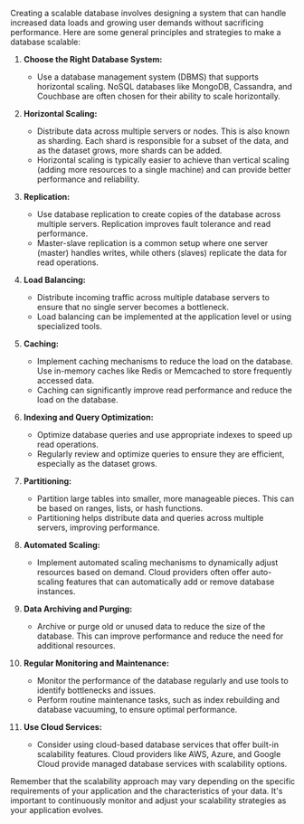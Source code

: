 Creating a scalable database involves designing a system that can handle increased data loads and growing user demands without sacrificing performance. Here are some general principles and strategies to make a database scalable:

1. **Choose the Right Database System:**
   - Use a database management system (DBMS) that supports horizontal scaling. NoSQL databases like MongoDB, Cassandra, and Couchbase are often chosen for their ability to scale horizontally.

2. **Horizontal Scaling:**
   - Distribute data across multiple servers or nodes. This is also known as sharding. Each shard is responsible for a subset of the data, and as the dataset grows, more shards can be added.
   - Horizontal scaling is typically easier to achieve than vertical scaling (adding more resources to a single machine) and can provide better performance and reliability.

3. **Replication:**
   - Use database replication to create copies of the database across multiple servers. Replication improves fault tolerance and read performance.
   - Master-slave replication is a common setup where one server (master) handles writes, while others (slaves) replicate the data for read operations.

4. **Load Balancing:**
   - Distribute incoming traffic across multiple database servers to ensure that no single server becomes a bottleneck.
   - Load balancing can be implemented at the application level or using specialized tools.

5. **Caching:**
   - Implement caching mechanisms to reduce the load on the database. Use in-memory caches like Redis or Memcached to store frequently accessed data.
   - Caching can significantly improve read performance and reduce the load on the database.

6. **Indexing and Query Optimization:**
   - Optimize database queries and use appropriate indexes to speed up read operations.
   - Regularly review and optimize queries to ensure they are efficient, especially as the dataset grows.

7. **Partitioning:**
   - Partition large tables into smaller, more manageable pieces. This can be based on ranges, lists, or hash functions.
   - Partitioning helps distribute data and queries across multiple servers, improving performance.

8. **Automated Scaling:**
   - Implement automated scaling mechanisms to dynamically adjust resources based on demand. Cloud providers often offer auto-scaling features that can automatically add or remove database instances.

9. **Data Archiving and Purging:**
   - Archive or purge old or unused data to reduce the size of the database. This can improve performance and reduce the need for additional resources.

10. **Regular Monitoring and Maintenance:**
    - Monitor the performance of the database regularly and use tools to identify bottlenecks and issues.
    - Perform routine maintenance tasks, such as index rebuilding and database vacuuming, to ensure optimal performance.

11. **Use Cloud Services:**
    - Consider using cloud-based database services that offer built-in scalability features. Cloud providers like AWS, Azure, and Google Cloud provide managed database services with scalability options.

Remember that the scalability approach may vary depending on the specific requirements of your application and the characteristics of your data. It's important to continuously monitor and adjust your scalability strategies as your application evolves.